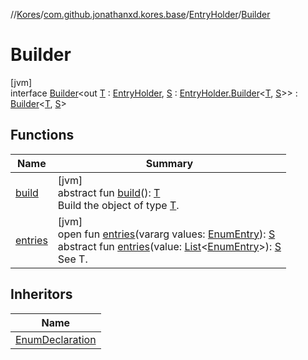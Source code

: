 //[Kores](../../../../index.md)/[com.github.jonathanxd.kores.base](../../index.md)/[EntryHolder](../index.md)/[Builder](index.md)

# Builder

[jvm]\
interface [Builder](index.md)<out [T](index.md) : [EntryHolder](../index.md), [S](index.md) : [EntryHolder.Builder](index.md)<[T](index.md), [S](index.md)>> : [Builder](../../../com.github.jonathanxd.kores.builder/-builder/index.md)<[T](index.md), [S](index.md)>

## Functions

| Name | Summary |
|---|---|
| [build](../../../com.github.jonathanxd.kores.builder/-builder/build.md) | [jvm]<br>abstract fun [build](../../../com.github.jonathanxd.kores.builder/-builder/build.md)(): [T](index.md)<br>Build the object of type [T](../../../com.github.jonathanxd.kores.builder/-builder/index.md). |
| [entries](entries.md) | [jvm]<br>open fun [entries](entries.md)(vararg values: [EnumEntry](../../-enum-entry/index.md)): [S](index.md)<br>abstract fun [entries](entries.md)(value: [List](https://kotlinlang.org/api/latest/jvm/stdlib/kotlin.collections/-list/index.html)<[EnumEntry](../../-enum-entry/index.md)>): [S](index.md)<br>See T. |

## Inheritors

| Name |
|---|
| [EnumDeclaration](../../-enum-declaration/-builder/index.md) |
